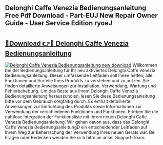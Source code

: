 ## Delonghi Caffe Venezia Bedienungsanleitung Free Pdf Download - Part-EUJ New Repair Owner Guide - User Service Edition ryoeJ

# <h2><a href="http://df37h1e.blite.top/?on=Delonghi+Caffe+Venezia+Bedienungsanleitung">🔗Download 👉🔴 Delonghi Caffe Venezia Bedienungsanleitung</a></h2>

[![Delonghi Caffe Venezia Bedienungsanleitung new download](https://i.imgur.com/lujVjoI.png)](http://df37h1e.blite.top/?on=Delonghi+Caffe+Venezia+Bedienungsanleitung)
Willkommen bei der Bedienungsanleitung für Ihr neu aktiviertes Delonghi Caffe Venezia Bedienungsanleitung. Dieser umfassende Leitfaden soll Ihnen helfen, alle Funktionen und Vorteile Ihres Produkts zu verstehen und zu nutzen. Sie finden detaillierte Anweisungen zur Installation, Verwendung, Wartung und Fehlerbehebung. Um das Beste aus Ihrem Delonghi Caffe Venezia Bedienungsanleitung herauszuholen, lesen Sie diese Bedienungsanleitung bitte vor dem Gebrauch sorgfältig durch. Es enthält detaillierte Anweisungen zur Einrichtung des Produkts sowie Informationen zur Verwendung der verschiedenen Funktionen und Funktionen. Erleben Sie die nahtlose Integration der Funktionsliste mit Ihrem neuen Delonghi Caffe Venezia Bedienungsanleitung. Wir gehen davon aus, dass das Delonghi Caffe Venezia BedienungsanleitungD ein entscheidender Leitfaden auf Ihrem Weg zur Beherrschung der Verwendung Ihres neuen Geräts war. Bei Fragen oder Bedenken wenden Sie sich bitte an unser Support-Team.
